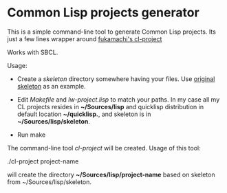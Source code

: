 Common Lisp projects generator
==============================
This is a simple command-line tool to generate Common Lisp projects. Its just a few lines wrapper around [fukamachi's cl-project](https://github.com/fukamachi/cl-project)

Works with SBCL.

Usage:
- Create a *skeleton* directory somewhere having your files. Use [original skeleton](https://github.com/fukamachi/cl-project/tree/master/skeleton) as an example.
- Edit *Makefile* and *lw-project.lisp* to match your paths.
In my case all my CL projects resides in **~/Sources/lisp**
and quicklisp distribution in default location **~/quicklisp.**, and skeleton is in **~/Sources/lisp/skeleton**.

- Run make

The command-line tool *cl-project* will be created.
Usage of this tool:

./cl-project project-name

will create the directory **~/Sources/lisp/project-name** based on skeleton from ~/Sources/lisp/skeleton.
